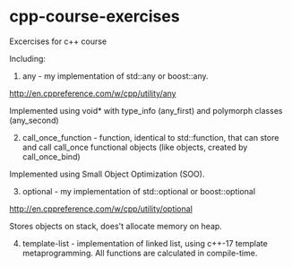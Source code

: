 # cpp-course-exercises
Excercises for c++ course

Including:

1) any - my implementation of std::any or boost::any.

http://en.cppreference.com/w/cpp/utility/any

Implemented using void* with type_info (any_first) and polymorph classes (any_second)

2) call_once_function - function, identical to std::function, that can store and call call_once functional objects (like objects, created by call_once_bind)

Implemented using Small Object Optimization (SOO).

3) optional - my implementation of std::optional or boost::optional

http://en.cppreference.com/w/cpp/utility/optional

Stores objects on stack, does't allocate memory on heap.

4) template-list - implementation of linked list, using c++-17 template metaprogramming. All functions are calculated in compile-time.

